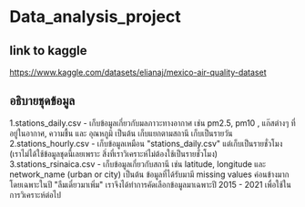 # Data_analysis_project

## link to kaggle
https://www.kaggle.com/datasets/elianaj/mexico-air-quality-dataset

## อธิบายชุดข้อมูล
1.stations_daily.csv - เก็บข้อมูลเกี่ยวกับมลภาวะทางอากาศ เช่น pm2.5, pm10 , แก๊สต่างๆ ที่อยู่ในอากาศ, ความชื้น และ อุณหภูมิ เป็นต้น เก็บแยกตามสถานี เก็บเป็นรายวัน
2.stations_hourly.csv - เก็บข้อมูลเหมือน "stations_daily.csv" แต่เก็บเป็นรายชั่วโมง (เราไม่ได้ใช้ข้อมูลชุดนี้เลยเพราะ สิ่งที่เราวิเคราะห์ไม่ต้องใช้เป็นรายชั่วโมง)
3.stations_rsinaica.csv - เก็บข้อมูลเกี่ยวกับสถานี เช่น latitude, longitude และ network_name (urban or city) เป็นต้น
ข้อมูลที่ได้รับมามี missing values ค่อนข้างมาก โดยเฉพาะในปี "ลืมเดี๋ยวมาเพิ่ม" เราจึงได้ทำการคัดเลือกข้อมูลมาเฉพาะปี 2015 - 2021 เพื่อใช้ในการวิเคราะห์ต่อไป
